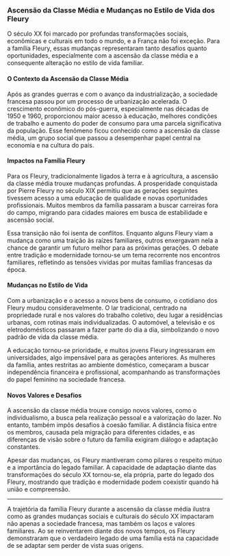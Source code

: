 
### Ascensão da Classe Média e Mudanças no Estilo de Vida dos Fleury

O século XX foi marcado por profundas transformações sociais, econômicas e culturais em todo o mundo, e a França não foi exceção. Para a família Fleury, essas mudanças representaram tanto desafios quanto oportunidades, especialmente com a ascensão da classe média e a consequente alteração no estilo de vida familiar.

#### O Contexto da Ascensão da Classe Média

Após as grandes guerras e com o avanço da industrialização, a sociedade francesa passou por um processo de urbanização acelerada. O crescimento econômico do pós-guerra, especialmente nas décadas de 1950 e 1960, proporcionou maior acesso à educação, melhores condições de trabalho e aumento do poder de consumo para uma parcela significativa da população. Esse fenômeno ficou conhecido como a ascensão da classe média, um grupo social que passou a desempenhar papel central na economia e na cultura do país.

#### Impactos na Família Fleury

Para os Fleury, tradicionalmente ligados à terra e à agricultura, a ascensão da classe média trouxe mudanças profundas. A prosperidade conquistada por Pierre Fleury no século XIX permitiu que as gerações seguintes tivessem acesso a uma educação de qualidade e novas oportunidades profissionais. Muitos membros da família passaram a buscar carreiras fora do campo, migrando para cidades maiores em busca de estabilidade e ascensão social.

Essa transição não foi isenta de conflitos. Enquanto alguns Fleury viam a mudança como uma traição às raízes familiares, outros enxergavam nela a chance de garantir um futuro melhor para as próximas gerações. O debate entre tradição e modernidade tornou-se um tema recorrente nos encontros familiares, refletindo as tensões vividas por muitas famílias francesas da época.

#### Mudanças no Estilo de Vida

Com a urbanização e o acesso a novos bens de consumo, o cotidiano dos Fleury mudou consideravelmente. O lar tradicional, centrado na propriedade rural e nos valores do trabalho coletivo, deu lugar a residências urbanas, com rotinas mais individualizadas. O automóvel, a televisão e os eletrodomésticos passaram a fazer parte do dia a dia, simbolizando o novo padrão de vida da classe média.

A educação tornou-se prioridade, e muitos jovens Fleury ingressaram em universidades, algo impensável para as gerações anteriores. As mulheres da família, antes restritas ao ambiente doméstico, começaram a buscar independência financeira e profissional, acompanhando as transformações do papel feminino na sociedade francesa.

#### Novos Valores e Desafios

A ascensão da classe média trouxe consigo novos valores, como o individualismo, a busca pela realização pessoal e a valorização do lazer. No entanto, também impôs desafios à coesão familiar. A distância física entre os membros, causada pela migração para diferentes cidades, e as diferenças de visão sobre o futuro da família exigiram diálogo e adaptação constantes.

Apesar das mudanças, os Fleury mantiveram como pilares o respeito mútuo e a importância do legado familiar. A capacidade de adaptação diante das transformações do século XX tornou-se, ela própria, parte do legado dos Fleury, mostrando que tradição e modernidade podem coexistir quando há união e compreensão.

---

A trajetória da família Fleury durante a ascensão da classe média ilustra como as grandes mudanças sociais e culturais do século XX impactaram não apenas a sociedade francesa, mas também os laços e valores familiares. Ao se reinventarem diante dos novos tempos, os Fleury demonstraram que o verdadeiro legado de uma família está na capacidade de se adaptar sem perder de vista suas origens.
```
